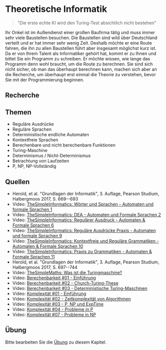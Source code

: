 # Theoretische Informatik 

> "Die erste echte KI wird den Turing-Test absichtlich nicht bestehen"

Ihr Onkel ist im Außendienst einer großen Baufirma tätig und muss immer sehr viele Baustellen besuchen. Die Baustellen sind wild über Deutschland verteilt und er hat immer sehr wenig Zeit. Deshalb möchte er eine Route fahren, die ihn zu allen Baustellen führt aber insgesamt möglichst kurz ist. Da er von Ihrem Talent als Informatiker gehört hat, kommt er zu Ihnen und bittet Sie ein Programm zu schreiben. Er möchte wissen, wie lange das Programm denn wohl braucht, um die Route zu berechnen. Sie sind sich nicht sicher, ob man das überhaupt berechnen kann, machen sich aber an die Recherche, um überhaupt erst einmal die Theorie zu verstehen, bevor Sie mit der Programmierung beginnen.


## Recherche

## Themen

  - Reguläre Ausdrücke
  - Reguläre Sprachen
  - Deterministische endliche Automaten
  - Kontextfreie Sprachen
  - Berechenbare und nicht berechenbare Funktionen
  - Turing-Maschine
  - Determinismus / Nicht-Determinismus
  - Betrachtung von Laufzeiten
  - P, NP, NP-Vollständig


## Quellen

  * Herold, et al. "Grundlagen der Informatik", 3. Auflage, Pearson Studium, Halbergmoos 2017, S. 669--693
  * Video: [TheSimpleInformatics: Wörter und Sprachen - Automaten und formale Sprachen 1](https://youtu.be/JAvIyh0rIV4)
  * Video: [TheSimpleInformatics: DEA - Automaten und Formale Sprachen 2](https://youtu.be/ztK5O0hT17s)
  * Video: [TheSimpleInformatics: Regulärer Ausdruck - Automaten & Formale Sprachen 6](https://youtu.be/SewleITxvcg)
  * Video: [TheSimpleInformatics: Reguläre Ausdrücke Praxis - Automaten und formale Sprachen 9](https://youtu.be/8KsMSAVS52o)
  * Video: [TheSimpleInformatics: Kontextfreie und Reguläre Grammatiken - Automaten & Formale Sprachen 10](https://youtu.be/kDzZSdM-vXg)
  * Video: [TheSimpleInformatics: Praxis zu Grammatiken - Automaten & Formale Sprachen 11](https://youtu.be/aGWYtdoBF2M)
  * Herold, et al. "Grundlagen der Informatik", 3. Auflage, Pearson Studium, Halbergmoos 2017, S. 697--744
  * Video: [TheSimpleMaths: Was ist die Turingmaschine?](https://youtu.be/QR8ffLPtomM)
  * Video: [Berechenbarkeit #01 - Einführung](https://youtu.be/E42XIfOHnWs)
  * Video: [Berechenbarkeit #02 - Church-Turing-These](https://youtu.be/B2nu5PY9kZQ)
  * Video: [Berechenbarkeit #03 - Deterministische Turing-Maschinen](https://youtu.be/qDv9pVMiKTc)
  * Video: [Komplexität #01 - Einführung](https://youtu.be/Bxv-JVtfjis)
  * Video: [Komplexität #02 - Zeitkomplexität von Algorithmen](https://youtu.be/Vg9yOo32MXw)
  * Video: [Komplexität #03 - P, NP und ExpTime](https://youtu.be/UI0txXt1z1I)
  * Video: [Komplexität #04 - Probleme in P](https://youtu.be/lUGpBpZ-9ts)
  * Video: [Komplexität #07 - Probleme in NP](https://youtu.be/oyygkKj7MKc)

## Übung

Bitte bearbeiten Sie die [Übung](exercise.md) zu diesem Kapitel.
